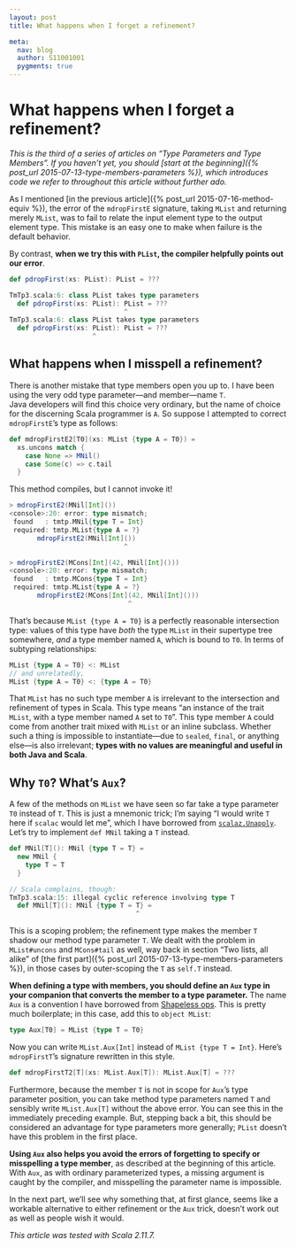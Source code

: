 ```yaml
---
layout: post
title: What happens when I forget a refinement?

meta:
  nav: blog
  author: S11001001
  pygments: true
---
```


What happens when I forget a refinement?
========================================

*This is the third of a series of articles on “Type Parameters and
Type Members”.  If you haven’t yet, you should
[start at the beginning]({% post_url 2015-07-13-type-members-parameters %}),
which introduces code we refer to throughout this article without
further ado.*

As I mentioned
[in the previous article]({% post_url 2015-07-16-method-equiv %}),
the error of the `mdropFirstE` signature, taking `MList` and returning
merely `MList`, was to fail to relate the input element type to the
output element type.  This mistake is an easy one to make when failure
is the default behavior.

By contrast, **when we try this with `PList`, the compiler helpfully
points out our error**.

```scala
def pdropFirst(xs: PList): PList = ???

TmTp3.scala:6: class PList takes type parameters
  def pdropFirst(xs: PList): PList = ???
                             ^
TmTp3.scala:6: class PList takes type parameters
  def pdropFirst(xs: PList): PList = ???
                     ^
```

What happens when I misspell a refinement?
------------------------------------------

There is another mistake that type members open you up to. I have been
using the very odd type parameter—and member—name `T`.
Java developers will find this choice very ordinary, but the name of
choice for the discerning Scala programmer is `A`.  So suppose I
attempted to correct `mdropFirstE`’s type as follows:

```scala
def mdropFirstE2[T0](xs: MList {type A = T0}) =
  xs.uncons match {
    case None => MNil()
    case Some(c) => c.tail
  }
```

This method compiles, but I cannot invoke it!

```scala
> mdropFirstE2(MNil[Int]())
<console>:20: error: type mismatch;
 found   : tmtp.MNil{type T = Int}
 required: tmtp.MList{type A = ?}
       mdropFirstE2(MNil[Int]())
                             ^

> mdropFirstE2(MCons[Int](42, MNil[Int]()))
<console>:20: error: type mismatch;
 found   : tmtp.MCons{type T = Int}
 required: tmtp.MList{type A = ?}
       mdropFirstE2(MCons[Int](42, MNil[Int]()))
                              ^
```

That’s because `MList {type A = T0}` is a perfectly reasonable
intersection type: values of this type have *both* the type `MList` in
their supertype tree somewhere, *and* a type member named `A`, which
is bound to `T0`.  In terms of subtyping relationships:

```scala
MList {type A = T0} <: MList
// and unrelatedly,
MList {type A = T0} <: {type A = T0}
```

That `MList` has no such type member `A` is irrelevant to the
intersection and refinement of types in Scala.  This type means “an
instance of the trait `MList`, with a type member named `A` set
to `T0`”.  This type member `A` could come from another trait mixed
with `MList` or an inline subclass.  Whether such a thing is
impossible to instantiate—due to `sealed`, `final`, or anything
else—is also irrelevant; **types with no values are meaningful and
useful in both Java and Scala**.

Why `T0`?  What’s `Aux`?
------------------------

A few of the methods on `MList` we have seen so far take a type
parameter `T0` instead of `T`.  This is just a mnemonic trick; I’m
saying “I would write `T` here if `scalac` would let me”, which I have
borrowed from
[`scalaz.Unapply`](https://github.com/scalaz/scalaz/blob/v7.1.3/core/src/main/scala/scalaz/Unapply.scala#L217).
Let’s try to implement `def MNil` taking a `T` instead.

```scala
def MNil[T](): MNil {type T = T} =
  new MNil {
    type T = T
  }

// Scala complains, though:
TmTp3.scala:15: illegal cyclic reference involving type T
  def MNil[T](): MNil {type T = T} =
                                ^
```

This is a scoping problem; the refinement type makes the member `T`
shadow our method type parameter `T`.  We dealt with the problem in
`MList#uncons` and `MCons#tail` as well, way back in section “Two
lists, all alike” of
[the first part]({% post_url 2015-07-13-type-members-parameters %}),
in those cases by outer-scoping the `T` as
`self.T` instead.

**When defining a type with members, you should define an `Aux` type
in your companion that converts the member to a type parameter.** The
name `Aux` is a convention I have borrowed from
[Shapeless ops](https://github.com/milessabin/shapeless/blob/shapeless-2.2.4/core/src/main/scala/shapeless/ops/hlists.scala#L1501).
This is pretty much boilerplate; in this case, add this to
`object MList`:

```scala
type Aux[T0] = MList {type T = T0}
```

Now you can write `MList.Aux[Int]` instead of `MList {type T = Int}`.
Here’s `mdropFirstT`’s signature rewritten in this style.

```scala
def mdropFirstT2[T](xs: MList.Aux[T]): MList.Aux[T] = ???
```

Furthermore, because the member `T` is not in scope for `Aux`’s type
parameter position, you can take method type parameters named `T` and
sensibly write `MList.Aux[T]` without the above error.  You can see
this in the immediately preceding example.  But, stepping back a bit,
this should be considered an advantage for type parameters more
generally; `PList` doesn’t have this problem in the first place.

**Using `Aux` also helps you avoid the errors of forgetting to specify
or misspelling a type member**, as described at the beginning of this
article.  With `Aux`, as with ordinary parameterized types, a missing
argument is caught by the compiler, and misspelling the parameter name
is impossible.

In the next part, we’ll see why something that, at first glance, seems
like a workable alternative to either refinement or the `Aux` trick,
doesn’t work out as well as people wish it would.

*This article was tested with Scala 2.11.7.*
